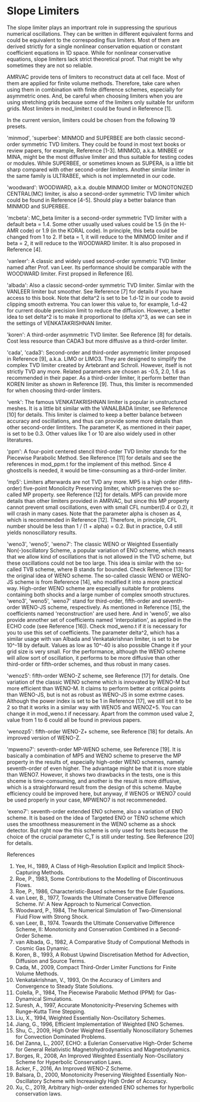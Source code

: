 # Slope Limiters

The slope limiter plays an importrant role in suppressing the spurious numerical oscillations.
They can be written in different equivalent forms and could be equivalent to the correspoding flux limiters.
Most of them are derived strictly for a single nonlinear conservation equation or constant coefficient equations in 1D space.
While for nonlinear conservative equations, slope limiters lack strict theoretical proof.
That might be why sometimes they are not so reliable.

AMRVAC provide tens of limiters to reconstruct data at cell face.
Most of them are applied for finite volume methods.
Therefore, take care when using them in combination with finite difference schemes, especially for asymmetric ones.
And, be careful when choosing limiters when you are using stretching grids because some of the limiters only suitable for uniform grids.
Most limiters in mod_limiter.t could be found in Reference [1].

In the current version, limiters could be chosen from the following 19 presets.

'minmod', 'superbee': MINMOD and SUPERBEE are both classic second-order symmetric TVD limiters. They could be found in most text books or review papers, for example, Reference [1-3]. MINMOD, a.k.a. MINBEE or MINA, might be the most diffusive limiter and thus suitable for testing codes or modules. While SUPERBEE, or sometimes known as SUPERA, is a little bit sharp compared with other second-order limiters. Another similar limiter in the same family is ULTRABEE, which is not implemneted in our code.

'woodward': WOODWARD, a.k.a. double MINMOD limiter or MONOTONIZED CENTRAL(MC) limiter, is also a second-order symmetric TVD limiter which could be found in Reference [4-5]. Should play a better balance than MINMOD and SUPERBEE.

'mcbeta': MC_beta limiter is a second-order symmetric TVD limiter with a default beta = 1.4. Some other usually used values could be 1.5 (in the H-AMR code) or 1.9 (in the KORAL code). In principle, this beta could be changed from 1 to 2. If beta = 1, it will reduce to the MINMOD limiter and if beta = 2, it will reduce to the WOODWARD limiter. It is also proposed in Reference [4].

'vanleer': A classic and widely used second-order symmetric TVD limiter named after Prof. van Leer. Its performance should be comparable with the WOODWARD limiter. First propsed in Reference [6].

'albada': Also a classic second-order symmetric TVD limiter. Similar with the VANLEER limiter but smoother. See Reference [7] for details if you have access to this book. Note that delta^2 is set to be 1.d-12 in our code to avoid clipping smooth extrema. You can lower this value to, for example, 1.d-42 for current double precision limit to reduce the diffusion. However, a better idea to set delta^2 is to make it proportional to (delta x)^3, as we can see in the settings of VENKATAKRISHNAN limiter.

'koren': A third-order asymmetric TVD limiter. See Reference [8] for details. Cost less resource than CADA3 but more diffusive as a third-order limiter.

'cada', 'cada3': Second-order and third-order asymmetric limiter proposed in Reference [9], a.k.a. LIMO or LIMO3. They are designed to simplify the complex TVD limiter created by Artebrant and Schroll. However, itself is not strictly TVD any more. Related parameters are chosen as -0.5, 2.0, 1.6 as recommended in their paper. As a third-order limiter, it perform better than KOREN limiter as shown in Reference [9]. Thus, this limiter is recommended for when choosing third-order limiters.

'venk': The famous VENKATAKRISHNAN limiter is popular in unstructured meshes. It is a little bit similar with the VANALBADA limiter, see Reference [10] for details. This limiter is claimed to keep a better balance between accuracy and oscillations, and thus can provide some more details than other second-order limtiters. The parameter K, as mentioned in their paper, is set to be 0.3. Other values like 1 or 10 are also widely used in other literatures.

'ppm': A four-point centered stencil third-order TVD limiter stands for the Piecewise Parabolic Method. See Reference [11] for details and see the references in mod_ppm.t for the implement of this method. Since 4 ghostcells is needed, it would be time-consuming as a third-order limiter.

'mp5': Limiters afterwards are not TVD any more. MP5 is a high order (fifth-order) five-point Monolicity Preserving limiter, which preserves the so-called MP property. see Reference [12] for details. MP5 can provide more details than other limiters provided in AMRVAC, but since this MP property cannot prevent small oscillations, even with small CFL number(0.4 or 0.2), it will crash in many cases. Note that the parameter alpha is chosen as 4, which is recommended in Reference [12]. Therefore, in principle, CFL number should be less than 1 / (1 + alpha) = 0.2. But in practice, 0.4 still yields nonoscillatory results.

'weno3', 'weno5', 'weno7': The classic WENO or Weighted Essentially Non(-)oscillatory Scheme, a popular variation of ENO scheme, which means that we allow kind of oscillations that is not allowed in the TVD scheme, but these oscillations could not be too large. This idea is similar with the so-called TVB scheme, where B stands for bounded. Check Reference [13] for the original idea of WENO scheme. The so-called classic WENO or WENO-JS scheme is from Reference [14], who modified it into a more practical way. High-order WENO scheme are especially suitable for problems containing both shocks and a large number of complex smooth structures. 'weno3', 'weno5', 'weno7' stand for third-order, fifth-order and seventh-order WENO-JS scheme, respectively. As mentioned in Reference [15], the coefficients named 'reconstruction' are used here. And in 'weno5', we also provide annother set of coefficients named 'interpolation', as applied in the ECHO code (see Reference [16]). Check mod_weno.t if it is necessary for you to use this set of coefficients. The parameter delta^2, which has a similar usage with van Albada and Venkatakrishnan limiter, is set to be 10^-18 by default. Values as low as 10^-40 is also possible Change it if your grid size is very small. For the performance, although the WENO scheme will allow sort of oscillation, it performs to be more diffusive than other third-order or fifth-order schemes, and thus robust in many cases.

'wenoz5': fifth-order WENO-Z scheme, see Reference [17] for details. One variation of the classic WENO scheme which is innovated by WENO-M but more efficient than WENO-M. It claims to perform better at critical points than WENO-JS, but is not as robust as WENO-JS in some extrme cases. Although the power index is set to be 1 in Reference [17], we still set it to be 2 so that it works in a similar way with WENO5 and WENOZ+5. You can change it in mod_weno.t if necessary. Apart from the common used value 2, value from 1 to 6 could all be found in previous papers.

'wenozp5': fifth-order WENO-Z+ scheme, see Reference [18] for details. An improved version of WENO-Z.

'mpweno7': seventh-order MP-WENO scheme, see Reference [19]. It is basically a combination of MP5 and WENO scheme to preserve the MP property in the results of, especially high-order WENO schemes, namely seventh-order of even higher. The advantage might be that it is more stable than WENO7. However, it shows two drawbacks in the tests, one is this shceme is time-comsuming, and another is the result is more diffusive, which is a straighforward result from the design of this scheme. Maybe efficiency could be improved here, but anyway, if WENO5 or WENO7 could be used properly in your case, MPWENO7 is not recommeneded.

'exeno7': seventh-order extended ENO scheme, also a variation of ENO scheme. It is based on the idea of Targeted ENO or TENO scheme which uses the smoothness measurement in the WENO scheme as a shock detector. But right now the this scheme is only used for tests because the choice of the crucial parameter C_T is still under testing. See Reference [20] for details.

References
1. Yee, H., 1989, A Class of High-Resolution Explicit and Implicit Shock-Capturing Methods.
2. Roe, P., 1983, Some Contributions to the Modelling of Discontinuous Flows.
3. Roe, P., 1986, Characteristic-Based schemes for the Euler Equations.
4. van Leer, B., 1977, Towards the Ultimate Conservative Difference Scheme. IV: A New Approach to Numerical Convection.
5. Woodward, P., 1984, The Numerical Simulation of Two-Dimensional Fluid Flow with Strong Shock.
6. van Leer, B., 1974. Towards the Ultimate Conservative Difference Scheme, II: Monotonicity and Conservation Combined in a Second-Order Scheme.
7. van Albada, G., 1982, A Comparative Study of Computional Methods in Cosmic Gas Dynamic.
8. Koren, B., 1993, A Robust Upwind Discretisation Method for Advection, Diffusion and Source Terms.
9. Cada, M., 2009, Compact Third-Order Limiter Functions for Finite Volume Methods.
10. Venkatakrishnan, V., 1993, On the Accuracy of Limiters and Convergence to Steady State Solutions.
11. Colella, P., 1984, The Piecewise Parabolic Method (PPM) for Gas-Dynamical Simulations.
12. Suresh, A., 1997, Accurate Monotonicity-Preserving Schemes with Runge–Kutta Time Stepping.
13. Liu, X., 1994, Weighted Essentially Non-Oscillatory Schemes.
14. Jiang, G., 1996, Efficient Implementation of Weighted ENO Schemes.
15. Shu, C., 2009, High Order Weighted Essentially Nonoscillatory Schemes for Convection Dominated Problems.
16. Del Zanna, L., 2007, ECHO: a Eulerian Conservative High-Order Scheme for General Relativistic Magnetohydrodynamics and Magnetodynamics.
17. Borges, R., 2008, An Improved Weighted Essentially Non-Oscillatory Scheme for Hyperbolic Conservation Laws.
18. Acker, F., 2016, An Improved WENO-Z Scheme.
19. Balsara, D., 2000, Monotonicity Preserving Weighted Essentially Non-Oscillatory Scheme with Increasingly High Order of Accuracy.
20. Xu, C., 2019, Arbitrary high-order extended ENO schemes for hyperbolic conservation laws.
